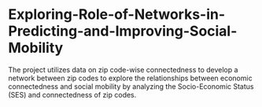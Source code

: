 # Exploring-Role-of-Networks-in-Predicting-and-Improving-Social-Mobility
 The project  utilizes data on zip code-wise connectedness to develop a network between zip codes to explore the relationships  between economic connectedness and social mobility by analyzing the Socio-Economic Status (SES) and  connectedness of zip codes.
